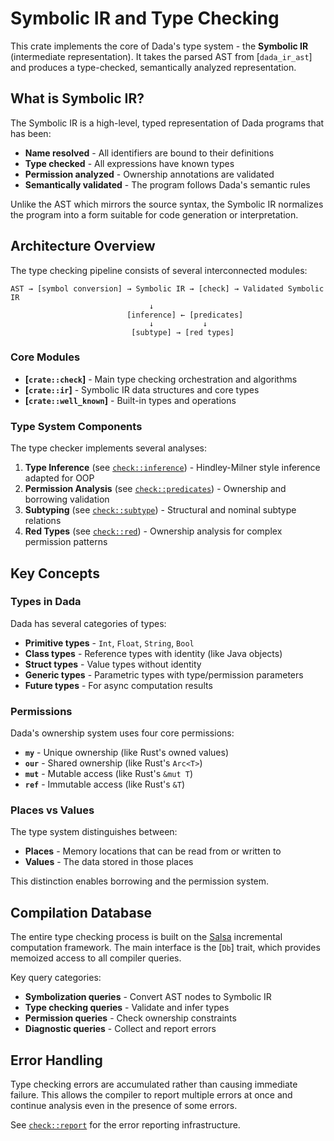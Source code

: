 # Symbolic IR and Type Checking

This crate implements the core of Dada's type system - the **Symbolic IR** (intermediate representation). It takes the parsed AST from [`dada_ir_ast`] and produces a type-checked, semantically analyzed representation.

## What is Symbolic IR?

The Symbolic IR is a high-level, typed representation of Dada programs that has been:
- **Name resolved** - All identifiers are bound to their definitions
- **Type checked** - All expressions have known types
- **Permission analyzed** - Ownership annotations are validated
- **Semantically validated** - The program follows Dada's semantic rules

Unlike the AST which mirrors the source syntax, the Symbolic IR normalizes the program into a form suitable for code generation or interpretation.

## Architecture Overview

The type checking pipeline consists of several interconnected modules:

```text
AST → [symbol conversion] → Symbolic IR → [check] → Validated Symbolic IR
                               ↓
                          [inference] ← [predicates]
                               ↓           ↓  
                           [subtype] → [red types]
```

### Core Modules

- **[`crate::check`]** - Main type checking orchestration and algorithms
- **[`crate::ir`]** - Symbolic IR data structures and core types  
- **[`crate::well_known`]** - Built-in types and operations

### Type System Components

The type checker implements several analyses:

1. **Type Inference** (see [`check::inference`](crate::check::inference)) - Hindley-Milner style inference adapted for OOP
2. **Permission Analysis** (see [`check::predicates`](crate::check::predicates)) - Ownership and borrowing validation  
3. **Subtyping** (see [`check::subtype`](crate::check::subtype)) - Structural and nominal subtype relations
4. **Red Types** (see [`check::red`](crate::check::red)) - Ownership analysis for complex permission patterns

## Key Concepts

### Types in Dada

Dada has several categories of types:

- **Primitive types** - `Int`, `Float`, `String`, `Bool`
- **Class types** - Reference types with identity (like Java objects)
- **Struct types** - Value types without identity  
- **Generic types** - Parametric types with type/permission parameters
- **Future types** - For async computation results

### Permissions

Dada's ownership system uses four core permissions:

- **`my`** - Unique ownership (like Rust's owned values)
- **`our`** - Shared ownership (like Rust's `Arc<T>`)  
- **`mut`** - Mutable access (like Rust's `&mut T`)
- **`ref`** - Immutable access (like Rust's `&T`)

### Places vs Values

The type system distinguishes between:
- **Places** - Memory locations that can be read from or written to
- **Values** - The data stored in those places

This distinction enables borrowing and the permission system.

## Compilation Database

The entire type checking process is built on the [Salsa](https://github.com/salsa-rs/salsa) incremental computation framework. The main interface is the [`Db`] trait, which provides memoized access to all compiler queries.

Key query categories:
- **Symbolization queries** - Convert AST nodes to Symbolic IR
- **Type checking queries** - Validate and infer types  
- **Permission queries** - Check ownership constraints
- **Diagnostic queries** - Collect and report errors

## Error Handling

Type checking errors are accumulated rather than causing immediate failure. This allows the compiler to report multiple errors at once and continue analysis even in the presence of some errors.

See [`check::report`](crate::check::report) for the error reporting infrastructure.